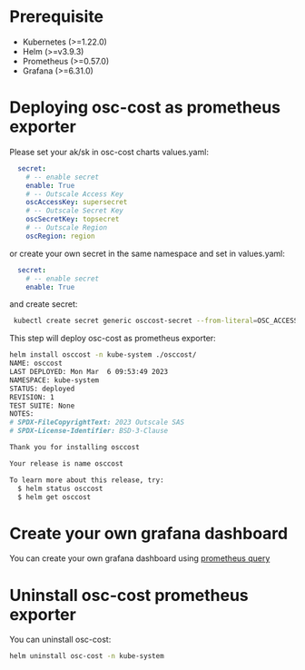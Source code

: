 # Prerequisite
- Kubernetes (>=1.22.0)
- Helm (>=v3.9.3)
- Prometheus (>=0.57.0)
- Grafana (>=6.31.0)

# Deploying osc-cost as prometheus exporter

Please set your ak/sk in osc-cost charts values.yaml:
```yaml
  secret:
    # -- enable secret
    enable: True
    # -- Outscale Access Key
    oscAccessKey: supersecret 
    # -- Outscale Secret Key
    oscSecretKey: topsecret 
    # -- Outscale Region
    oscRegion: region
```
or create your own secret in the same namespace and set in values.yaml:
```yaml
  secret:
    # -- enable secret
    enable: True
```
and create secret:
```bash
 kubectl create secret generic osccost-secret --from-literal=OSC_ACCESS_KEY=supersecret --from-literal=OSC_SECRET_KEY=topsecret --from-literal=OSC_REGION=region -n kube-system
```

This step will deploy osc-cost as prometheus exporter:
```bash
helm install osccost -n kube-system ./osccost/
NAME: osccost
LAST DEPLOYED: Mon Mar  6 09:53:49 2023
NAMESPACE: kube-system
STATUS: deployed
REVISION: 1
TEST SUITE: None
NOTES:
# SPDX-FileCopyrightText: 2023 Outscale SAS
# SPDX-License-Identifier: BSD-3-Clause

Thank you for installing osccost

Your release is name osccost

To learn more about this release, try:
  $ helm status osccost
  $ helm get osccost
```

# Create your own grafana dashboard
You can create your own grafana dashboard using [prometheus query](https://grafana.com/docs/grafana/latest/datasources/prometheus/query-editor/)


# Uninstall osc-cost prometheus exporter
You can uninstall osc-cost:
```bash
helm uninstall osc-cost -n kube-system
```
